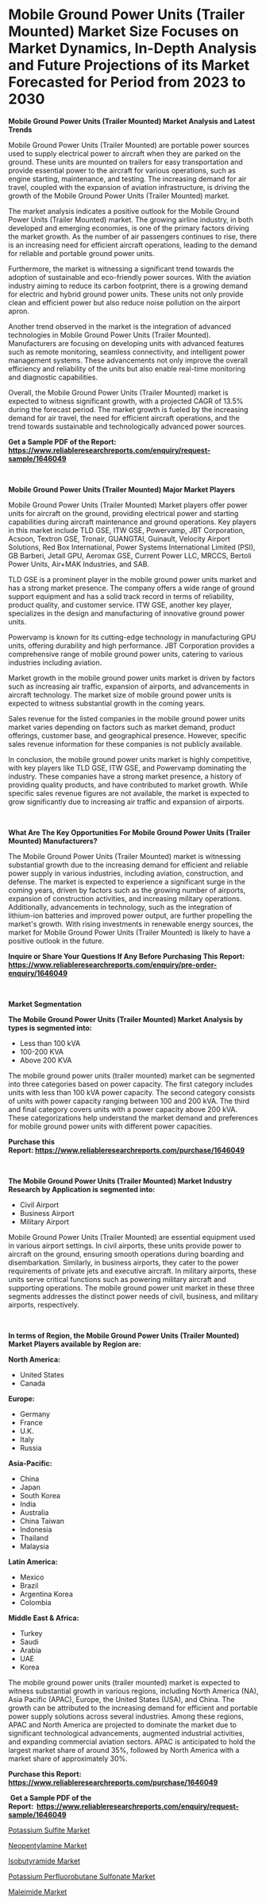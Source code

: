 <p><h1>Mobile Ground Power Units (Trailer Mounted) Market Size Focuses on Market Dynamics, In-Depth Analysis and Future Projections of its Market Forecasted for Period from 2023 to 2030</h1></p><p><strong>Mobile Ground Power Units (Trailer Mounted) Market Analysis and Latest Trends</strong></p>
<p><p>Mobile Ground Power Units (Trailer Mounted) are portable power sources used to supply electrical power to aircraft when they are parked on the ground. These units are mounted on trailers for easy transportation and provide essential power to the aircraft for various operations, such as engine starting, maintenance, and testing. The increasing demand for air travel, coupled with the expansion of aviation infrastructure, is driving the growth of the Mobile Ground Power Units (Trailer Mounted) market.</p><p>The market analysis indicates a positive outlook for the Mobile Ground Power Units (Trailer Mounted) market. The growing airline industry, in both developed and emerging economies, is one of the primary factors driving the market growth. As the number of air passengers continues to rise, there is an increasing need for efficient aircraft operations, leading to the demand for reliable and portable ground power units.</p><p>Furthermore, the market is witnessing a significant trend towards the adoption of sustainable and eco-friendly power sources. With the aviation industry aiming to reduce its carbon footprint, there is a growing demand for electric and hybrid ground power units. These units not only provide clean and efficient power but also reduce noise pollution on the airport apron.</p><p>Another trend observed in the market is the integration of advanced technologies in Mobile Ground Power Units (Trailer Mounted). Manufacturers are focusing on developing units with advanced features such as remote monitoring, seamless connectivity, and intelligent power management systems. These advancements not only improve the overall efficiency and reliability of the units but also enable real-time monitoring and diagnostic capabilities.</p><p>Overall, the Mobile Ground Power Units (Trailer Mounted) market is expected to witness significant growth, with a projected CAGR of 13.5% during the forecast period. The market growth is fueled by the increasing demand for air travel, the need for efficient aircraft operations, and the trend towards sustainable and technologically advanced power sources.</p></p>
<p><strong>Get a Sample PDF of the Report:&nbsp; <a href="https://www.reliableresearchreports.com/enquiry/request-sample/1646049">https://www.reliableresearchreports.com/enquiry/request-sample/1646049</a></strong></p>
<p>&nbsp;</p>
<p><strong>Mobile Ground Power Units (Trailer Mounted) Major Market Players</strong></p>
<p><p>Mobile Ground Power Units (Trailer Mounted) Market players offer power units for aircraft on the ground, providing electrical power and starting capabilities during aircraft maintenance and ground operations. Key players in this market include TLD GSE, ITW GSE, Powervamp, JBT Corporation, Acsoon, Textron GSE, Tronair, GUANGTAI, Guinault, Velocity Airport Solutions, Red Box International, Power Systems International Limited (PSI), GB Barberi, Jetall GPU, Aeromax GSE, Current Power LLC, MRCCS, Bertoli Power Units, Air+MAK Industries, and SAB.</p><p>TLD GSE is a prominent player in the mobile ground power units market and has a strong market presence. The company offers a wide range of ground support equipment and has a solid track record in terms of reliability, product quality, and customer service. ITW GSE, another key player, specializes in the design and manufacturing of innovative ground power units. </p><p>Powervamp is known for its cutting-edge technology in manufacturing GPU units, offering durability and high performance. JBT Corporation provides a comprehensive range of mobile ground power units, catering to various industries including aviation.</p><p>Market growth in the mobile ground power units market is driven by factors such as increasing air traffic, expansion of airports, and advancements in aircraft technology. The market size of mobile ground power units is expected to witness substantial growth in the coming years.</p><p>Sales revenue for the listed companies in the mobile ground power units market varies depending on factors such as market demand, product offerings, customer base, and geographical presence. However, specific sales revenue information for these companies is not publicly available.</p><p>In conclusion, the mobile ground power units market is highly competitive, with key players like TLD GSE, ITW GSE, and Powervamp dominating the industry. These companies have a strong market presence, a history of providing quality products, and have contributed to market growth. While specific sales revenue figures are not available, the market is expected to grow significantly due to increasing air traffic and expansion of airports.</p></p>
<p>&nbsp;</p>
<p><strong>What Are The Key Opportunities For Mobile Ground Power Units (Trailer Mounted) Manufacturers?</strong></p>
<p><p>The Mobile Ground Power Units (Trailer Mounted) market is witnessing substantial growth due to the increasing demand for efficient and reliable power supply in various industries, including aviation, construction, and defense. The market is expected to experience a significant surge in the coming years, driven by factors such as the growing number of airports, expansion of construction activities, and increasing military operations. Additionally, advancements in technology, such as the integration of lithium-ion batteries and improved power output, are further propelling the market's growth. With rising investments in renewable energy sources, the market for Mobile Ground Power Units (Trailer Mounted) is likely to have a positive outlook in the future.</p></p>
<p><strong>Inquire or Share Your Questions If Any Before Purchasing This Report: <a href="https://www.reliableresearchreports.com/enquiry/pre-order-enquiry/1646049">https://www.reliableresearchreports.com/enquiry/pre-order-enquiry/1646049</a></strong></p>
<p>&nbsp;</p>
<p><strong>Market Segmentation</strong></p>
<p><strong>The Mobile Ground Power Units (Trailer Mounted) Market Analysis by types is segmented into:</strong></p>
<p><ul><li>Less than 100 kVA</li><li>100-200 KVA</li><li>Above 200 KVA</li></ul></p>
<p><p>The mobile ground power units (trailer mounted) market can be segmented into three categories based on power capacity. The first category includes units with less than 100 kVA power capacity. The second category consists of units with power capacity ranging between 100 and 200 kVA. The third and final category covers units with a power capacity above 200 kVA. These categorizations help understand the market demand and preferences for mobile ground power units with different power capacities.</p></p>
<p><strong>Purchase this Report:&nbsp;<a href="https://www.reliableresearchreports.com/purchase/1646049">https://www.reliableresearchreports.com/purchase/1646049</a></strong></p>
<p>&nbsp;</p>
<p><strong>The Mobile Ground Power Units (Trailer Mounted) Market Industry Research by Application is segmented into:</strong></p>
<p><ul><li>Civil Airport</li><li>Business Airport</li><li>Military Airport</li></ul></p>
<p><p>Mobile Ground Power Units (Trailer Mounted) are essential equipment used in various airport settings. In civil airports, these units provide power to aircraft on the ground, ensuring smooth operations during boarding and disembarkation. Similarly, in business airports, they cater to the power requirements of private jets and executive aircraft. In military airports, these units serve critical functions such as powering military aircraft and supporting operations. The mobile ground power unit market in these three segments addresses the distinct power needs of civil, business, and military airports, respectively.</p></p>
<p>&nbsp;</p>
<p><strong>In terms of Region, the Mobile Ground Power Units (Trailer Mounted) Market Players available by Region are:</strong></p>
<p>
    <p> <strong> North America: </strong>
        <ul>
            <li>United States</li>
            <li>Canada</li>
        </ul>
        </p> 
    <p> <strong> Europe: </strong>
        <ul>
            <li>Germany</li>
            <li>France</li>
            <li>U.K.</li>
            <li>Italy</li>
            <li>Russia</li>
        </ul>
        </p> 
    <p> <strong> Asia-Pacific: </strong>
        <ul>
            <li>China</li>
            <li>Japan</li>
            <li>South Korea</li>
            <li>India</li>
            <li>Australia</li>
            <li>China Taiwan</li>
            <li>Indonesia</li>
            <li>Thailand</li>
            <li>Malaysia</li>
        </ul>
        </p> 
    <p> <strong> Latin America: </strong>
        <ul>
            <li>Mexico</li>
            <li>Brazil</li>
            <li>Argentina Korea</li>
            <li>Colombia</li>
        </ul>
        </p> 
    <p> <strong> Middle East & Africa: </strong>
        <ul>
            <li>Turkey</li>
            <li>Saudi</li>
            <li>Arabia</li>
            <li>UAE</li>
            <li>Korea</li>
        </ul>
    </p>
    </p>
<p><p>The mobile ground power units (trailer mounted) market is expected to witness substantial growth in various regions, including North America (NA), Asia Pacific (APAC), Europe, the United States (USA), and China. The growth can be attributed to the increasing demand for efficient and portable power supply solutions across several industries. Among these regions, APAC and North America are projected to dominate the market due to significant technological advancements, augmented industrial activities, and expanding commercial aviation sectors. APAC is anticipated to hold the largest market share of around 35%, followed by North America with a market share of approximately 30%.</p></p>
<p><strong>Purchase this Report: <a href="https://www.reliableresearchreports.com/purchase/1646049">https://www.reliableresearchreports.com/purchase/1646049</a></strong></p>
<p>&nbsp;<strong>Get a Sample PDF of the Report:&nbsp;&nbsp;<a href="https://www.reliableresearchreports.com/enquiry/request-sample/1646049">https://www.reliableresearchreports.com/enquiry/request-sample/1646049</a></strong></p>
<p><strong></strong></p>
<p><p><a href="https://medium.com/@zolajenkins1966/potassium-sulfite-market-research-report-its-history-and-forecast-2023-to-2030-fca6320a764e">Potassium Sulfite Market</a></p><p><a href="https://medium.com/@abbieparker1964/neopentylamine-market-analysis-its-cagr-market-segmentation-and-global-industry-overview-abd08aff8e88">Neopentylamine Market</a></p><p><a href="https://medium.com/@isidrowolff1966/isobutyramide-market-comprehensive-assessment-by-type-application-and-geography-256def33e1af">Isobutyramide Market</a></p><p><a href="https://medium.com/@caylawisoky8698/analyzing-potassium-perfluorobutane-sulfonate-market-global-industry-perspective-and-forecast-e7140de57fb0">Potassium Perfluorobutane Sulfonate Market</a></p><p><a href="https://medium.com/@darianswift1922/maleimide-nbsp-market-focuses-on-market-share-size-and-projected-forecast-till-2030-37b58f726270">Maleimide Market</a></p></p>